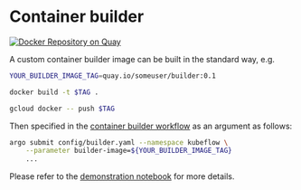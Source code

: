 # Container builder

[![Docker Repository on Quay](https://quay.io/repository/cwbeitel/builder/status "Docker Repository on Quay")](https://quay.io/repository/cwbeitel/builder)

A custom container builder image can be built in the standard way, e.g.

```bash
YOUR_BUILDER_IMAGE_TAG=quay.io/someuser/builder:0.1

docker build -t $TAG .

gcloud docker -- push $TAG
```

Then specified in the [container builder workflow](../config/builder.yaml) as an argument as follows:

```bash
argo submit config/builder.yaml --namespace kubeflow \
    --parameter builder-image=${YOUR_BUILDER_IMAGE_TAG}
    ...
```

Please refer to the [demonstration notebook](../demo/demo.ipynb) for more details.
